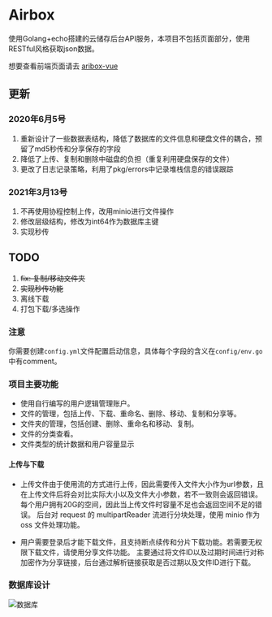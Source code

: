 # Airbox

使用Golang+echo搭建的云储存后台API服务，本项目不包括页面部分，使用RESTful风格获取json数据。

想要查看前端页面请去 [aribox-vue](https://github.com/guriytan/airbox-vue)

## 更新

### 2020年6月5号
1. 重新设计了一些数据表结构，降低了数据库的文件信息和硬盘文件的耦合，预留了md5秒传和分享保存的字段
2. 降低了上传、复制和删除中磁盘的负担（重复利用硬盘保存的文件）
3. 更改了日志记录策略，利用了pkg/errors中记录堆栈信息的错误跟踪 
   
### 2021年3月13号
1. 不再使用协程控制上传，改用minio进行文件操作
2. 修改层级结构，修改为int64作为数据库主键
3. 实现秒传

## TODO

1. ~~fix: 复制/移动文件夹~~
1. ~~实现秒传功能~~
2. 离线下载
3. 打包下载/多选操作

### 注意

你需要创建`config.yml`文件配置启动信息，具体每个字段的含义在`config/env.go`中有comment。

### 项目主要功能

- 使用自行编写的用户逻辑管理账户。
- 文件的管理，包括上传、下载、重命名、删除、移动、复制和分享等。
- 文件夹的管理，包括创建、删除、重命名和移动、复制。
- 文件的分类查看。
- 文件类型的统计数据和用户容量显示

#### 上传与下载

- 上传文件由于使用流的方式进行上传，因此需要传入文件大小作为url参数，且在上传文件后将会对比实际大小以及文件大小参数，若不一致则会返回错误。 每个用户拥有20G的空间，因此当上传文件时容量不足也会返回空间不足的错误。 后台对
  request 的 multipartReader 流进行分块处理，使用 minio 作为 oss 文件处理功能。

- 用户需要登录后才能下载文件，且支持断点续传和分片下载功能。若需要无权限下载文件，请使用分享文件功能。 主要通过将文件ID以及过期时间进行对称加密作为分享链接，后台通过解析链接获取是否过期以及文件ID进行下载。

### 数据库设计

![数据库](https://guriytan-blog1.oss-cn-zhangjiakou.aliyuncs.com/cloud.png?x-oss-process=style/mid)

